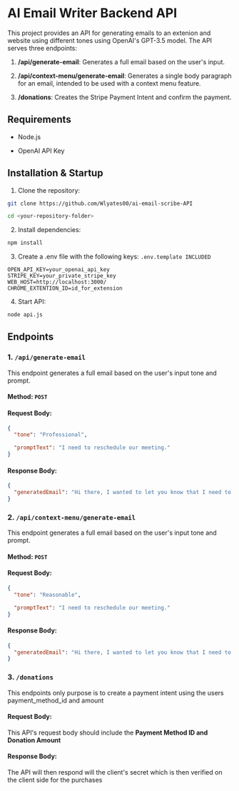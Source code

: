 # AI Email Writer Backend API

This project provides an API for generating emails to an extenion and website using different tones using OpenAI's GPT-3.5 model. The API serves three endpoints:

1.  **/api/generate-email**: Generates a full email based on the user's input.

2.  **/api/context-menu/generate-email**: Generates a single body paragraph for an email, intended to be used with a context menu feature.

3.  **/donations**: Creates the Stripe Payment Intent and confirm the payment.

## Requirements

- Node.js

- OpenAI API Key

## Installation & Startup

1. Clone the repository:

```bash
git clone https://github.com/Wlyates00/ai-email-scribe-API

cd <your-repository-folder>
```

2. Install dependencies:

```bash
npm install
```

3. Create a .env file with the following keys: `.env.template INCLUDED`

```.env
OPEN_API_KEY=your_openai_api_key
STRIPE_KEY=your_private_stripe_key
WEB_HOST=http://localhost:3000/
CHROME_EXTENTION_ID=id_for_extension
```

4. Start API:

```bash
node api.js
```

## Endpoints

### 1. `/api/generate-email`

This endpoint generates a full email based on the user's input tone and prompt.

#### Method: `POST`

#### Request Body:

```json
{
  "tone": "Professional",

  "promptText": "I need to reschedule our meeting."
}
```

#### Response Body:

```json
{
  "generatedEmail": "Hi there, I wanted to let you know that I need to reschedule our meeting. Please let me know what time works best for you!"
}
```

### 2. `/api/context-menu/generate-email`

This endpoint generates a full email based on the user's input tone and prompt.

#### Method: `POST`

#### Request Body:

```json
{
  "tone": "Reasonable",

  "promptText": "I need to reschedule our meeting."
}
```

#### Response Body:

```json
{
  "generatedEmail": "Hi there, I wanted to let you know that I need to reschedule our meeting. Please let me know what time works best for you!"
}
```

### 3. `/donations`

This endpoints only purpose is to create a payment intent using the users payment_method_id and amount

#### Request Body:

This API's request body should include the **Payment Method ID and Donation Amount**

#### Response Body:

The API will then respond will the client's secret which is then verified on the client side for the purchases
